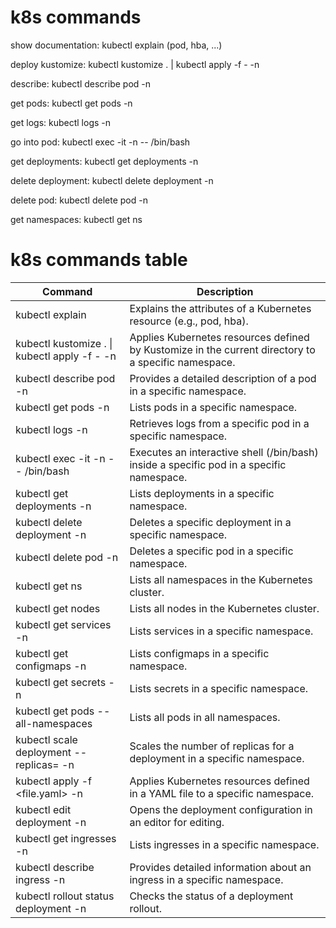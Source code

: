 # k8s commands

show documentation: 
kubectl explain <ressource>
(pod, hba, ...)

deploy kustomize:
kubectl kustomize . | kubectl apply -f - -n <namespace> 

describe:
kubectl describe pod <pod> -n <namespace>

get pods:
kubectl get pods -n <namespace> 

get logs:
kubectl logs <pod> -n <namespace>

go into pod:
kubectl exec -it <pod> -n <namespace> -- /bin/bash

get deployments:
kubectl get deployments -n <namespace>

delete deployment:
kubectl delete deployment <deploymentname> -n <namespace>

delete pod:
kubectl delete pod <podname> -n <namespace>

get namespaces:
kubectl get ns


# k8s commands table

| Command                                      | Description |
|----------------------------------------------|-------------|
| kubectl explain <ressource>                  | Explains the attributes of a Kubernetes resource (e.g., pod, hba). |
| kubectl kustomize . \| kubectl apply -f - -n <namespace> | Applies Kubernetes resources defined by Kustomize in the current directory to a specific namespace. |
| kubectl describe pod <pod> -n <namespace>    | Provides a detailed description of a pod in a specific namespace. |
| kubectl get pods -n <namespace>              | Lists pods in a specific namespace. |
| kubectl logs <pod> -n <namespace>             | Retrieves logs from a specific pod in a specific namespace. |
| kubectl exec -it <pod> -n <namespace> -- /bin/bash | Executes an interactive shell (/bin/bash) inside a specific pod in a specific namespace. |
| kubectl get deployments -n <namespace>       | Lists deployments in a specific namespace. |
| kubectl delete deployment <deploymentname> -n <namespace> | Deletes a specific deployment in a specific namespace. |
| kubectl delete pod <podname> -n <namespace>   | Deletes a specific pod in a specific namespace. |
| kubectl get ns                               | Lists all namespaces in the Kubernetes cluster. |
| kubectl get nodes                           | Lists all nodes in the Kubernetes cluster. |
| kubectl get services -n <namespace>         | Lists services in a specific namespace. |
| kubectl get configmaps -n <namespace>       | Lists configmaps in a specific namespace. |
| kubectl get secrets -n <namespace>          | Lists secrets in a specific namespace. |
| kubectl get pods --all-namespaces            | Lists all pods in all namespaces. |
| kubectl scale deployment <deploymentname> --replicas=<num> -n <namespace> | Scales the number of replicas for a deployment in a specific namespace. |
| kubectl apply -f <file.yaml> -n <namespace>  | Applies Kubernetes resources defined in a YAML file to a specific namespace. |
| kubectl edit deployment <deploymentname> -n <namespace> | Opens the deployment configuration in an editor for editing. |
| kubectl get ingresses -n <namespace>        | Lists ingresses in a specific namespace. |
| kubectl describe ingress <ingressname> -n <namespace> | Provides detailed information about an ingress in a specific namespace. |
| kubectl rollout status deployment <deploymentname> -n <namespace> | Checks the status of a deployment rollout. |


